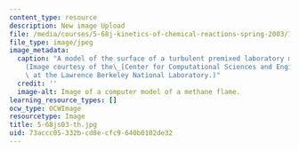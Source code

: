 ```yaml
---
content_type: resource
description: New image Upload
file: /media/courses/5-68j-kinetics-of-chemical-reactions-spring-2003/73accc05332bcd8ecfc9640b0102de32_5-68js03-th.jpg
file_type: image/jpeg
image_metadata:
  caption: "A model of the surface of a turbulent premixed laboratory methane flame.\_\
    (Image courtesy of the\_[Center for Computational Sciences and Engineering](http://seesar.lbl.gov/ccse/index.html)\
    \ at the Lawrence Berkeley National Laboratory.)"
  credit: ''
  image-alt: Image of a computer model of a methane flame.
learning_resource_types: []
ocw_type: OCWImage
resourcetype: Image
title: 5-68js03-th.jpg
uid: 73accc05-332b-cd8e-cfc9-640b0102de32
---
```

